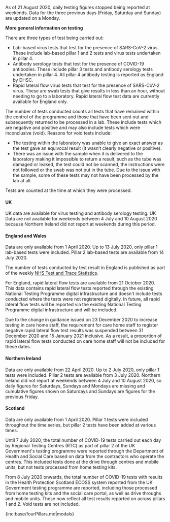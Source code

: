 ﻿As of 21 August 2020, daily testing figures stopped being reported at weekends. Data for the three previous days (Friday, Saturday and Sunday) are updated on a Monday.

**More general information on testing**

There are three types of test being carried out:  
* Lab-based virus tests that test for the presence of SARS-CoV-2 virus.  These include lab-based pillar 1 and 2 tests and virus tests undertaken in pillar 4.
* Antibody serology tests that test for the presence of COVID-19 antibodies.  These include pillar 3 tests and antibody serology tests undertaken in pillar 4.  All pillar 4 antibody testing is reported as England by DHSC.
* Rapid lateral flow virus tests that test for the presence of SARS-CoV-2 virus.  These are swab tests that give results in less than an hour, without needing to go to a laboratory. Rapid lateral flow test data are currently available for England only.

The number of tests conducted counts all tests that have remained within the control of the programme and those that have been sent out and subsequently returned to be processed in a lab. These include tests which are negative and positive and may also include tests which were inconclusive (void). Reasons for void tests include: 

* The testing within the laboratory was unable to give an exact answer as the test gave an equivocal result (it wasn’t clearly negative or positive). 
* There was an issue with the sample when it is delivered to the laboratory making it impossible to return a result, such as the tube was damaged or leaked, the test could not be scanned, the instructions were not followed or the swab was not put in the tube. Due to the issue with the sample, some of these tests may not have been processed by the lab at all.

Tests are counted at the time at which they were processed.
#### UK

UK data are available for virus testing and antibody serology testing. UK Data are not available for weekends between 4 July and 10 August 2020 because Northern Ireland did not report at weekends during this period.  

#### England and Wales

Data are only available from 1 April 2020. Up to 13 July 2020, only pillar 1 lab-based tests were included. Pillar 2 lab-based tests are available from 14 July 2020.

The number of tests conducted by test result in England is published as part of the weekly [NHS Test and Trace Statistics](https://www.gov.uk/government/collections/nhs-test-and-trace-statistics-england-weekly-reports).

For England, rapid lateral flow tests are available from 21 October 2020. This data contains rapid lateral flow tests reported through the existing National Testing Programme digital infrastructure and doesn't include tests conducted where the tests were not registered digitally. In future, all rapid lateral flow tests will be reported via the existing National Testing Programme digital infrastructure and will be included.

Due to the change in guidance issued on 23 December 2020 to increase testing in care home staff, the requirement for care home staff to register negative rapid lateral flow test results was suspended between 31 December 2020 and 15 January 2021 inclusive. As a result, a proportion of rapid lateral flow tests conducted on care home staff will not be included for these dates.

#### Northern Ireland

Data are only available from 22 April 2020. Up to 2 July 2020, only pillar 1 tests were included. Pillar 2 tests are available from 3 July 2020.  Northern Ireland did not report at weekends between 4 July and 10 August 2020, so daily figures for Saturdays, Sundays and Mondays are missing and cumulative figures shown on Saturdays and Sundays are figures for the previous Friday.

#### Scotland

Data are only available from 1 April 2020. Pillar 1 tests were included throughout the time series, but pillar 2 tests have been added at various times.

Until 7 July 2020, the total number of COVID-19 tests carried out each day by Regional Testing Centres (RTC) as part of pillar 2 of the UK Government's testing programme were reported through the Department of Health and Social Care based on data from the contractors who operate the centres. This included tests done at the drive through centres and mobile units, but not tests processed from home testing kits.

From 8 July 2020 onwards, the total number of COVID-19 tests with results in the Health Protection Scotland ECOSS system reported from the UK Government testing programme are reported, including those processed from home testing kits and the social care portal, as well as drive throughs and mobile units. These now reflect all test results reported on across pillars 1 and 2.  Void tests are not included. 

{inc:base/fourPillars.md|modals}
